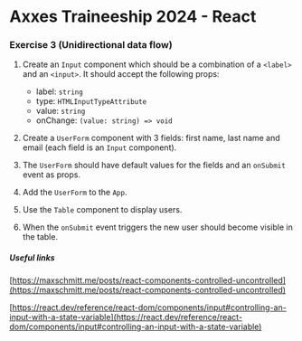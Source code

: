 # Axxes Traineeship 2024 - React

### Exercise 3 (Unidirectional data flow)

1. Create an `Input` component which should be a combination of a `<label>` and an `<input>`. It should accept the following props:

   - label: `string`
   - type: `HTMLInputTypeAttribute`
   - value: `string`
   - onChange: `(value: string) => void`

2. Create a `UserForm` component with 3 fields: first name, last name and email (each field is an `Input` component).

3. The `UserForm` should have default values for the fields and an `onSubmit` event as props.

4. Add the `UserForm` to the `App`.

5. Use the `Table` component to display users.

6. When the `onSubmit` event triggers the new user should become visible in the table.

##### Useful links

[https://maxschmitt.me/posts/react-components-controlled-uncontrolled](https://maxschmitt.me/posts/react-components-controlled-uncontrolled)

[https://react.dev/reference/react-dom/components/input#controlling-an-input-with-a-state-variable](https://react.dev/reference/react-dom/components/input#controlling-an-input-with-a-state-variable)
